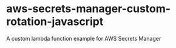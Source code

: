 # aws-secrets-manager-custom-rotation-javascript
A custom lambda function example for AWS Secrets Manager
